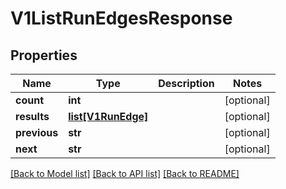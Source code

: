 # V1ListRunEdgesResponse


## Properties
Name | Type | Description | Notes
------------ | ------------- | ------------- | -------------
**count** | **int** |  | [optional] 
**results** | [**list[V1RunEdge]**](V1RunEdge.md) |  | [optional] 
**previous** | **str** |  | [optional] 
**next** | **str** |  | [optional] 

[[Back to Model list]](../README.md#documentation-for-models) [[Back to API list]](../README.md#documentation-for-api-endpoints) [[Back to README]](../README.md)


